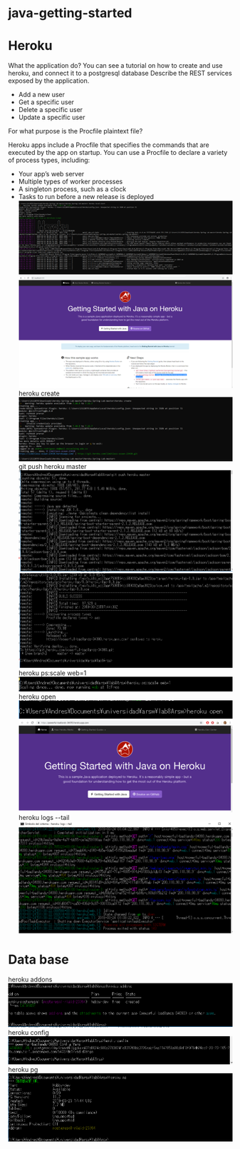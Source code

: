 # java-getting-started
# Heroku
What the application do?
You can see a tutorial on how to create and use heroku, and connect it to a postgresql database
Describe the REST services exposed by the application.
* Add a new user
* Get a specific user
* Delete a specific user
* Update a specific user

For what purpose is the Procfile plaintext file?

Heroku apps include a Procfile that specifies the commands that are executed by the app on startup. You can use a Procfile to declare a variety of process types, including:
* Your app’s web server
* Multiple types of worker processes
* A singleton process, such as a clock
* Tasks to run before a new release is deployed
![](img/Heroku.PNG)
![](img/local.PNG)
heroku create
![](img/Create.PNG)
git push heroku master
![](img/PushHeroku.PNG)
![](img/PushHerokuSuccess.PNG)
heroku ps:scale web=1
![](img/InstanceApp.PNG)
heroku open
![](img/ScripHOpen.PNG)
![](img/HerokuOpen.PNG)
heroku logs --tail
![](img/LogTail.PNG)
# Data base
heroku addons
![](img/addons.PNG)
heroku config
![](img/HerokuConfigure.PNG)
heroku pg
![](img/Herokupg.PNG)
